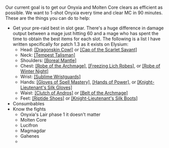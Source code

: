 Our current goal is to get our Onyxia and Molten Core clears as efficient as possible.  We want to 1-shot Onyxia every time and clear MC in 90 minutes.  These are the things you can do to help:

  * Get your pre-raid best in slot gear.  There's a huge difference in damage output between a mage just hitting 60 and a mage who has spent the time to obtain the best items for each slot.  The following is a list I have written specifically for patch 1.3 as it exists on Elysium:
    * Head: [\[Dragonskin Cowl\]](http://db.vanillagaming.org/?item=22225) or [\[Cap of the Scarlet Savant\]](http://db.vanillagaming.org/?item=12752)
    * Neck: [\[Tempest Talisman\]](http://db.vanillagaming.org/?item=18317)
    * Shoulders: [\[Boreal Mantle\]](http://db.vanillagaming.org/?item=11782)
    * Chest: [\[Robe of the Archmage\]](http://db.vanillagaming.org/?item=14152), [\[Freezing Lich Robes\]](http://db.vanillagaming.org/?item=14340), or [\[Robe of Winter Night\]](http://db.vanillagaming.org/?item=14136)
    * Wrist: [\[Sublime Wristguards\]](http://db.vanillagaming.org/?item=18497)
    * Hands: [\[Gloves of Spell Mastery\]](http://db.vanillagaming.org/?item=14146), [\[Hands of Power\]](http://db.vanillagaming.org/?item=13253), or [\[Knight-Lieutenant's Silk Gloves\]](http://db.vanillagaming.org/?item=16391)
    * Waist: [\[Clutch of Andros\]](http://db.vanillagaming.org/?item=13956) or [\[Belt of the Archmage\]](http://db.vanillagaming.org/?item=18405)
    * Feet: [\[Riptide Shoes\]](http://db.vanillagaming.org/?item=18307) or [\[Knight-Lieutenant's Silk Boots\]](http://db.vanillagaming.org/?item=16369)
  * Consumbables
  * Know the fights
     * Onyxia's Lair
        phase 1 it doesn't matter 
     * Molten Core
      * Lucifron
      * Magmagdar
      * Gahenes
      * 



